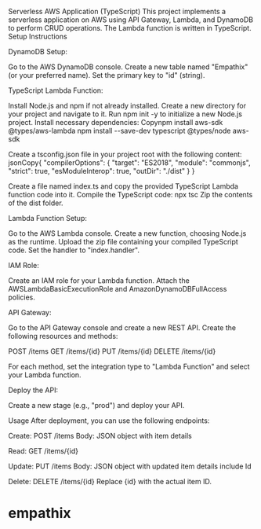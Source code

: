 Serverless AWS Application (TypeScript)
This project implements a serverless application on AWS using API Gateway, Lambda, and DynamoDB to perform CRUD operations. The Lambda function is written in TypeScript.
Setup Instructions

DynamoDB Setup:

Go to the AWS DynamoDB console.
Create a new table named "Empathix" (or your preferred name).
Set the primary key to "id" (string).

TypeScript Lambda Function:

Install Node.js and npm if not already installed.
Create a new directory for your project and navigate to it.
Run npm init -y to initialize a new Node.js project.
Install necessary dependencies:
Copynpm install aws-sdk @types/aws-lambda
npm install --save-dev typescript @types/node aws-sdk

Create a tsconfig.json file in your project root with the following content:
jsonCopy{
"compilerOptions": {
"target": "ES2018",
"module": "commonjs",
"strict": true,
"esModuleInterop": true,
"outDir": "./dist"
}
}

Create a file named index.ts and copy the provided TypeScript Lambda function code into it.
Compile the TypeScript code: npx tsc
Zip the contents of the dist folder.

Lambda Function Setup:

Go to the AWS Lambda console.
Create a new function, choosing Node.js as the runtime.
Upload the zip file containing your compiled TypeScript code.
Set the handler to "index.handler".

IAM Role:

Create an IAM role for your Lambda function.
Attach the AWSLambdaBasicExecutionRole and AmazonDynamoDBFullAccess policies.

API Gateway:

Go to the API Gateway console and create a new REST API.
Create the following resources and methods:

POST /items
GET /items/{id}
PUT /items/{id}
DELETE /items/{id}

For each method, set the integration type to "Lambda Function" and select your Lambda function.

Deploy the API:

Create a new stage (e.g., "prod") and deploy your API.

Usage
After deployment, you can use the following endpoints:

Create: POST /items
Body: JSON object with item details

Read: GET /items/{id}

Update: PUT /items
Body: JSON object with updated item details include Id

Delete: DELETE /items/{id}
Replace {id} with the actual item ID.
# empathix
